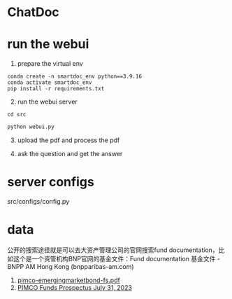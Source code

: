 # ChatDoc

# run the webui
1. prepare the virtual env
```shell 
conda create -n smartdoc_env python==3.9.16  
conda activate smartdoc_env  
pip install -r requirements.txt    
```


2. run the webui server

```shell  
cd src  
```

```python  
python webui.py  
```

[//]: # (![chatdoc-webui]&#40;images/chatdoc-webui.jpg&#41;)

3. upload the pdf and process the pdf

[//]: # (![upload-pdf]&#40;images/chatdoc-upload-pdf.jpg&#41;)

4. ask the question and get the answer  

[//]: # (![chat-in-webui]&#40;images/chatdoc-chat.jpg&#41;)


# server configs
src/configs/config.py


# data
公开的搜索途径就是可以去大资产管理公司的官网搜索fund documentation，比如这个是一个资管机构BNP官网的基金文件：Fund documentation 基金文件 - BNPP AM Hong Kong (bnpparibas-am.com)

1. [pimco-emergingmarketbond-fs.pdf](https://www.insurance.hsbc.com.sg/content/dam/hsbc/insn/documents/funds/ilpfund/pimco/emerging-markets-bond-fund/fund-summary/pimco-emergingmarketbond-fs.pdf)
2. [PIMCO Funds Prospectus July 31, 2023](https://www.pimco.com/handlers/displaydocument.ashx?Id=N5CZucjr91ejcDMwCBYVdT%2B9JYhXYRsYqQeCj0inqtaO%2B4%2B1wq4oRCZRYlfkumG7R%2BH4N6%2BLBfrkXQlo9%2BkgTEPRi1OTHJuzfCWMRFMg7oX3pmkZMzYTLo%2FmjZKLYhXQ8j70DA3%2BbJZfht97Udj180KJgYZEUWbJn8%2BtbLuOuKFU9wdJ7LOuQGyUfTdg2oN2Dm74cmcA5G5Run6uInL8AB95X0yUe8BAzjRU8%2BIGvezyjbXaHcRmaw1BA%2FCkgK8J)